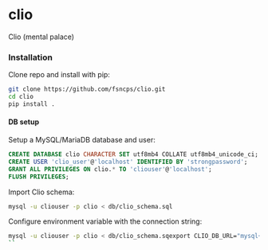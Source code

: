 # clio

Clio (mental palace)

### Installation
Clone repo and install with pip:
```bash
git clone https://github.com/fsncps/clio.git
cd clio
pip install .
```

#### DB setup
Setup a MySQL/MariaDB database and user:
```sql
CREATE DATABASE clio CHARACTER SET utf8mb4 COLLATE utf8mb4_unicode_ci;
CREATE USER 'clio_user'@'localhost' IDENTIFIED BY 'strongpassword';
GRANT ALL PRIVILEGES ON clio.* TO 'cliouser'@'localhost';
FLUSH PRIVILEGES;
```
Import Clio schema:
```bash
mysql -u cliouser -p clio < db/clio_schema.sql
```
Configure environment variable with the connection string:
```bash
mysql -u cliouser -p clio < db/clio_schema.sqexport CLIO_DB_URL="mysql+pymysql://clio_user:strongpassword@localhost/clio"
``


